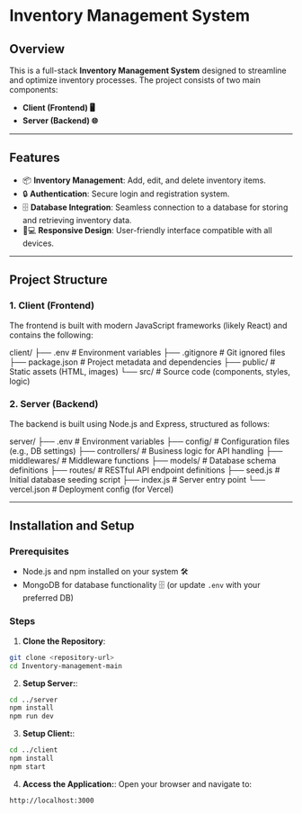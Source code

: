 # Inventory Management System

## Overview

This is a full-stack **Inventory Management System** designed to streamline and optimize inventory processes. The project consists of two main components:

- **Client (Frontend) 🖥️**
- **Server (Backend) 🌐**

---

## Features

- 📦 **Inventory Management**: Add, edit, and delete inventory items.  
- 🔒 **Authentication**: Secure login and registration system.  
- 🗄️ **Database Integration**: Seamless connection to a database for storing and retrieving inventory data.  
- 📱💻 **Responsive Design**: User-friendly interface compatible with all devices.

---

## Project Structure

### 1. Client (Frontend)

The frontend is built with modern JavaScript frameworks (likely React) and contains the following:

client/
├── .env                # Environment variables
├── .gitignore          # Git ignored files
├── package.json        # Project metadata and dependencies
├── public/             # Static assets (HTML, images)
└── src/                # Source code (components, styles, logic)

### 2. Server (Backend)

The backend is built using Node.js and Express, structured as follows:

server/
├── .env                # Environment variables
├── config/             # Configuration files (e.g., DB settings)
├── controllers/        # Business logic for API handling
├── middlewares/        # Middleware functions
├── models/             # Database schema definitions
├── routes/             # RESTful API endpoint definitions
├── seed.js             # Initial database seeding script
├── index.js            # Server entry point
└── vercel.json         # Deployment config (for Vercel)


---

## Installation and Setup

### Prerequisites

- Node.js and npm installed on your system 🛠️  
- MongoDB for database functionality 🗄️ (or update `.env` with your preferred DB)

### Steps

1. **Clone the Repository**:

```bash
git clone <repository-url>
cd Inventory-management-main
```

2. **Setup Server:**:

```bash
cd ../server
npm install
npm run dev
```

3. **Setup Client:**:

```bash
cd ../client
npm install
npm start
```

4. **Access the Application:**:
    Open your browser and navigate to:

```bash
http://localhost:3000
```

